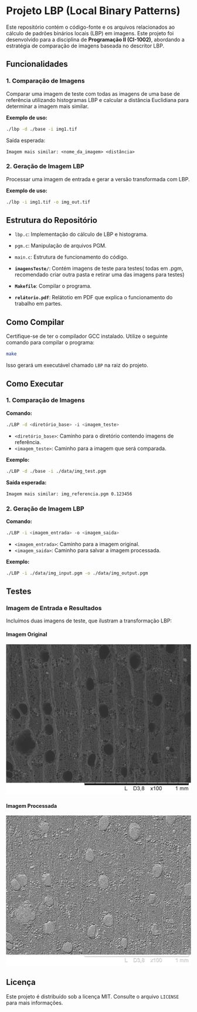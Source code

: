 # Projeto LBP (Local Binary Patterns)

Este repositório contém o código-fonte e os arquivos relacionados ao cálculo de padrões binários locais (LBP) em imagens. Este projeto foi desenvolvido para a disciplina de **Programação II (CI-1002)**, abordando a estratégia de comparação de imagens baseada no descritor LBP.

## Funcionalidades

### 1. Comparação de Imagens
Comparar uma imagem de teste com todas as imagens de uma base de referência utilizando histogramas LBP e calcular a distância Euclidiana para determinar a imagem mais similar.

**Exemplo de uso:**
```bash
./lbp -d ./base -i img1.tif
```
Saída esperada:
```
Imagem mais similar: <nome_da_imagem> <distância>
```

### 2. Geração de Imagem LBP
Processar uma imagem de entrada e gerar a versão transformada com LBP.

**Exemplo de uso:**
```bash
./lbp -i img1.tif -o img_out.tif
```


## Estrutura do Repositório

  - `lbp.c`: Implementação do cálculo de LBP e histograma.
  - `pgm.c`: Manipulação de arquivos PGM.
  - `main.c`: Estrutura de funcionamento do código.

- **`imagensTeste/`**: Contém imagens de teste para testes( todas em .pgm, recomendado criar outra pasta e retirar uma das imagens para testes)

- **`Makefile`**: Compilar o programa.

- **`relátorio.pdf`**: Relátotio em PDF que explica o funcionamento do trabalho em partes.


## Como Compilar

Certifique-se de ter o compilador GCC instalado. Utilize o seguinte comando para compilar o programa:
```bash
make
```
Isso gerará um executável chamado `LBP` na raiz do projeto.

## Como Executar

### 1. Comparação de Imagens

**Comando:**
```bash
./LBP -d <diretório_base> -i <imagem_teste>
```

- `<diretório_base>`: Caminho para o diretório contendo imagens de referência.
- `<imagem_teste>`: Caminho para a imagem que será comparada.

**Exemplo:**
```bash
./LBP -d ./base -i ./data/img_test.pgm
```

**Saída esperada:**
```
Imagem mais similar: img_referencia.pgm 0.123456
```

### 2. Geração de Imagem LBP

**Comando:**
```bash
./LBP -i <imagem_entrada> -o <imagem_saida>
```

- `<imagem_entrada>`: Caminho para a imagem original.
- `<imagem_saida>`: Caminho para salvar a imagem processada.

**Exemplo:**
```bash
./LBP -i ./data/img_input.pgm -o ./data/img_output.pgm
```

## Testes

### Imagem de Entrada e Resultados
Incluímos duas imagens de teste, que ilustram a transformação LBP:

#### Imagem Original
![Imagem Original](./imagensGit/Apuleia1.0.png)

#### Imagem Processada
![Imagem Processada](./imagensGit/pupuleia.png)


## Licença
Este projeto é distribuído sob a licença MIT. Consulte o arquivo `LICENSE` para mais informações.
